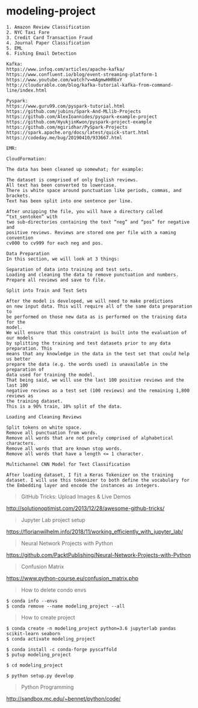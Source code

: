 # modeling-project

```
1. Amazon Review Classification
2. NYC Taxi Fare
3. Credit Card Transaction Fraud
4. Journal Paper Classification
5. EML
6. Fishing Email Detection
```

```
Kafka:
https://www.infoq.com/articles/apache-kafka/
https://www.confluent.io/blog/event-streaming-platform-1
https://www.youtube.com/watch?v=mAgmwHHR6xY
http://cloudurable.com/blog/kafka-tutorial-kafka-from-command-line/index.html
```

```
Pyspark:
https://www.guru99.com/pyspark-tutorial.html
https://github.com/jubins/Spark-And-MLlib-Projects
https://github.com/AlexIoannides/pyspark-example-project
https://github.com/HyukjinKwon/pyspark-project-example
https://github.com/mgiridhar/PySpark-Projects
https://spark.apache.org/docs/latest/quick-start.html
https://codeday.me/bug/20190410/933667.html
```

```
EMR:

```

```
CloudFormation:

```


```
The data has been cleaned up somewhat; for example:

The dataset is comprised of only English reviews.
All text has been converted to lowercase.
There is white space around punctuation like periods, commas, and brackets.
Text has been split into one sentence per line.

After unzipping the file, you will have a directory called “txt_sentoken” with 
two sub-directories containing the text “neg” and “pos” for negative and 
positive reviews. Reviews are stored one per file with a naming convention 
cv000 to cv999 for each neg and pos. 

Data Preparation
In this section, we will look at 3 things:

Separation of data into training and test sets.
Loading and cleaning the data to remove punctuation and numbers.
Prepare all reviews and save to file.
```

```
Split into Train and Test Sets

After the model is developed, we will need to make predictions 
on new input data. This will require all of the same data preparation to 
be performed on those new data as is performed on the training data for the 
model.
We will ensure that this constraint is built into the evaluation of our models 
by splitting the training and test datasets prior to any data preparation. This 
means that any knowledge in the data in the test set that could help us better 
prepare the data (e.g. the words used) is unavailable in the preparation of 
data used for training the model. 
That being said, we will use the last 100 positive reviews and the last 100 
negative reviews as a test set (100 reviews) and the remaining 1,800 reviews as 
the training dataset. 
This is a 90% train, 10% split of the data.
```

```
Loading and Cleaning Reviews

Split tokens on white space.
Remove all punctuation from words.
Remove all words that are not purely comprised of alphabetical characters.
Remove all words that are known stop words.
Remove all words that have a length <= 1 character.
```

```
Multichannel CNN Model for Text Classification

After loading dataset, I fit a Keras Tokenizer on the training dataset. I will use this tokenizer to both define the vocabulary for the Embedding layer and encode the instances as integers.
```

>GitHub Tricks: Upload Images & Live Demos

http://solutionoptimist.com/2013/12/28/awesome-github-tricks/

>Jupyter Lab project setup

https://florianwilhelm.info/2018/11/working_efficiently_with_jupyter_lab/

>Neural Network Projects with Python

https://github.com/PacktPublishing/Neural-Network-Projects-with-Python

>Confusion Matrix

https://www.python-course.eu/confusion_matrix.php

>How to delete condo envs

```
$ conda info --envs
$ conda remove --name modeling_project --all
```

>How to create project

```
$ conda create -n modeling_project python=3.6 jupyterlab pandas scikit-learn seaborn
$ conda activate modeling_project

$ conda install -c conda-forge pyscaffold
$ putup modeling_project

$ cd modeling_project

$ python setup.py develop
```

>Python Programming

http://sandbox.mc.edu/~bennet/python/code/
